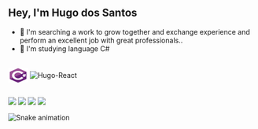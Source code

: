 ## Hey, I'm Hugo dos Santos

- 🔭 I'm searching a work to grow together and exchange experience and perform an excellent job with great professionals..
- 🌱 I'm studying language C#

<div style="display: inline_block"><br>
  <img align="center" alt="Hugo-Csharp" height="30" width="40" src="https://raw.githubusercontent.com/devicons/devicon/master/icons/csharp/csharp-original.svg">
  <img align="center" alt="Hugo-React" height="30" width="40" src="https://cdn.jsdelivr.net/gh/devicons/devicon/icons/react/react-original.svg" />
          
                 
</div>

##


<div>
  <a href="https://instagram.com/HugoMDKK" target="_blank"><img src="https://img.shields.io/badge/-Instagram-%23E4405F?style=for-the-badge&logo=instagram&logoColor=white" target="_blank"></a> 	
 <a https://discord.gg/K5xpfC6f3X" target="_blank"><img src="https://img.shields.io/badge/Discord-7289DA?style=for-the-badge&logo=discord&logoColor=white" target="_blank"></a> 
  <a href = "Gmail:victorhugo0856@gmail.com"><img src="https://img.shields.io/badge/Gmail-D14836?style=for-the-badge&logo=gmail&logoColor=white" target="_blank"></a>
  <a href="https://www.linkedin.com/in/hugo-dos-santos-4051b7190" target="_blank"><img src="https://img.shields.io/badge/-LinkedIn-%230077B5?style=for-the-badge&logo=linkedin&logoColor=white" target="_blank"></a> 

</div>

![Snake animation](https://github.com/rafaballerini2/rafaballerini2/blob/output/github-contribution-grid-snake.svg)




